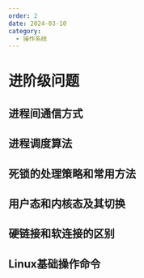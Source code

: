 ```yaml
---
order: 2
date: 2024-03-10
category: 
  - 操作系统
---
```


# 进阶级问题

## 进程间通信方式

## 进程调度算法

## 死锁的处理策略和常用方法

## 用户态和内核态及其切换

## 硬链接和软连接的区别

## Linux基础操作命令
